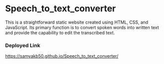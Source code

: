 # Speech_to_text_converter
This is a straightforward static website created using HTML, CSS, and JavaScript. Its primary function is to convert spoken words into written text and provide the capability to edit the transcribed text.

### Deployed Link
https://samyakb50.github.io/Speech_to_text_converter/
